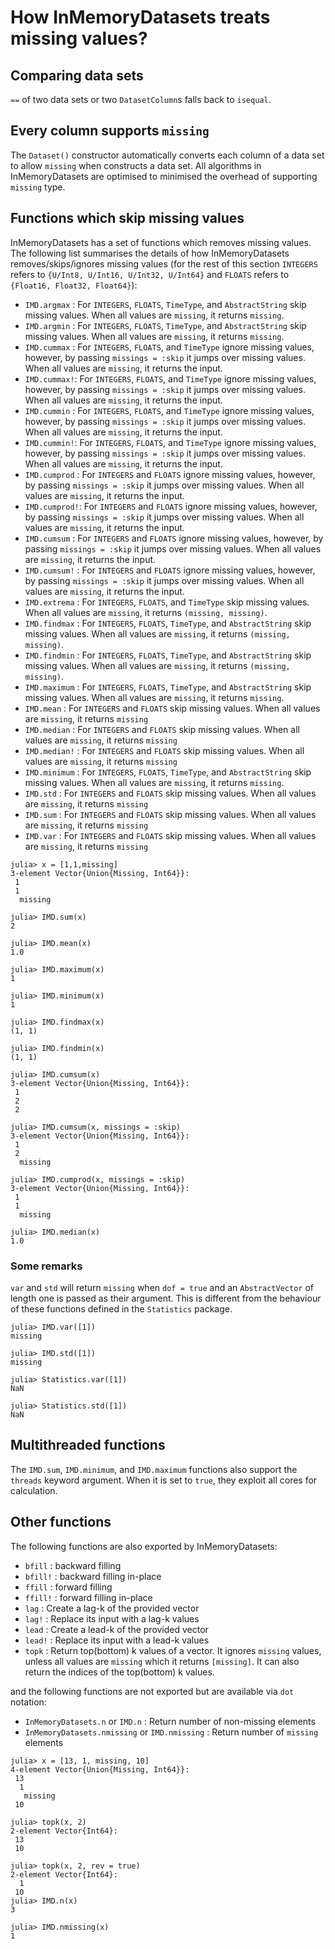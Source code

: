 # How InMemoryDatasets treats missing values?

## Comparing data sets

`==` of two data sets or two `DatasetColumn`s falls back to `isequal`.

## Every column supports `missing`

The `Dataset()` constructor automatically converts each column of a data set to allow ‍‍‍‍‍`missing` when constructs a data set. All algorithms in InMemoryDatasets are optimised to minimised the overhead of supporting `missing` type.

## Functions which skip missing values

InMemoryDatasets has a set of functions which removes missing values. The following list summarises the details of how InMemoryDatasets removes/skips/ignores missing values (for the rest of this section `INTEGERS` refers to `{U/Int8, U/Int16, U/Int32, U/Int64}` and `FLOATS` refers to `{Float16, Float32, Float64}`):

* `IMD.argmax` : For `INTEGERS`, `FLOATS`, `TimeType`, and `AbstractString` skip missing values. When all values are `missing`, it returns `missing`.
* `IMD.argmin` : For `INTEGERS`, `FLOATS`, `TimeType`, and `AbstractString` skip missing values. When all values are `missing`, it returns `missing`.
* `IMD.cummax` : For `INTEGERS`, `FLOATS`, and `TimeType` ignore missing values, however, by passing `missings = :skip` it jumps over missing values. When all values are `missing`, it returns the input.
* `IMD.cummax!`: For `INTEGERS`, `FLOATS`, and `TimeType` ignore missing values, however, by passing `missings = :skip` it jumps over missing values. When all values are `missing`, it returns the input.
* `IMD.cummin` : For `INTEGERS`, `FLOATS`, and `TimeType` ignore missing values, however, by passing `missings = :skip` it jumps over missing values. When all values are `missing`, it returns the input.
* `IMD.cummin!`: For `INTEGERS`, `FLOATS`, and `TimeType` ignore missing values, however, by passing `missings = :skip` it jumps over missing values. When all values are `missing`, it returns the input.
* `IMD.cumprod` : For `INTEGERS` and `FLOATS` ignore missing values, however, by passing `missings = :skip` it jumps over missing values. When all values are `missing`, it returns the input.
* `IMD.cumprod!`: For `INTEGERS` and `FLOATS` ignore missing values, however, by passing `missings = :skip` it jumps over missing values. When all values are `missing`, it returns the input.
* `IMD.cumsum` : For `INTEGERS` and `FLOATS` ignore missing values, however, by passing `missings = :skip` it jumps over missing values. When all values are `missing`, it returns the input.
* `IMD.cumsum!` : For `INTEGERS` and `FLOATS` ignore missing values, however, by passing `missings = :skip` it jumps over missing values. When all values are `missing`, it returns the input.
* `IMD.extrema` : For `INTEGERS`, `FLOATS`, and `TimeType` skip missing values. When all values are `missing`, it returns `(missing, missing)`.
* `IMD.findmax` : For `INTEGERS`, `FLOATS`, `TimeType`, and `AbstractString` skip missing values. When all values are `missing`, it returns `(missing, missing)`.
* `IMD.findmin` : For `INTEGERS`, `FLOATS`, `TimeType`, and `AbstractString` skip missing values. When all values are `missing`, it returns `(missing, missing)`.
* `IMD.maximum` : For `INTEGERS`, `FLOATS`, `TimeType`, and `AbstractString` skip missing values. When all values are `missing`, it returns `missing`.
* `IMD.mean` : For `INTEGERS` and `FLOATS` skip missing values. When all values are `missing`, it returns `missing`
* `IMD.median` : For `INTEGERS` and `FLOATS` skip missing values. When all values are `missing`, it returns `missing`
* `IMD.median!`  : For `INTEGERS` and `FLOATS` skip missing values. When all values are `missing`, it returns `missing`
* `IMD.minimum` : For `INTEGERS`, `FLOATS`, `TimeType`, and `AbstractString` skip missing values. When all values are `missing`, it returns `missing`.
* `IMD.std` : For `INTEGERS` and `FLOATS` skip missing values. When all values are `missing`, it returns `missing`
* `IMD.sum` : For `INTEGERS` and `FLOATS` skip missing values. When all values are `missing`, it returns `missing`
* `IMD.var` : For `INTEGERS` and `FLOATS` skip missing values. When all values are `missing`, it returns `missing`

```jldoctest
julia> x = [1,1,missing]
3-element Vector{Union{Missing, Int64}}:
 1
 1
  missing

julia> IMD.sum(x)
2

julia> IMD.mean(x)
1.0

julia> IMD.maximum(x)
1

julia> IMD.minimum(x)
1

julia> IMD.findmax(x)
(1, 1)

julia> IMD.findmin(x)
(1, 1)

julia> IMD.cumsum(x)
3-element Vector{Union{Missing, Int64}}:
 1
 2
 2

julia> IMD.cumsum(x, missings = :skip)
3-element Vector{Union{Missing, Int64}}:
 1
 2
  missing

julia> IMD.cumprod(x, missings = :skip)
3-element Vector{Union{Missing, Int64}}:
 1
 1
  missing

julia> IMD.median(x)
1.0
```

### Some remarks

`var` and `std` will return `missing` when `dof = true` and an `AbstractVector` of length one is passed as their argument. This is different from the behaviour of these functions defined in the `Statistics` package.

```jldoctest
julia> IMD.var([1])
missing

julia> IMD.std([1])
missing

julia> Statistics.var([1])
NaN

julia> Statistics.std([1])
NaN
```

## Multithreaded functions

The `IMD.sum`, `IMD.minimum`, and `IMD.maximum` functions also support the `threads` keyword argument. When it is set to `true`, they exploit all cores for calculation.

## Other functions

The following functions are also exported by InMemoryDatasets:

* `bfill` : backward filling
* `bfill!` : backward filling in-place
* `ffill` : forward filling
* `ffill!` : forward filling in-place
* `lag` : Create a lag-k of the provided vector
* `lag!` : Replace its input with a lag-k values
* `lead` : Create a lead-k of the provided vector
* `lead!` : Replace its input with a lead-k values
* `topk` : Return top(bottom) k values of a vector. It ignores `missing` values, unless all values are `missing` which it returns `[missing]`. It can also return the indices of the top(bottom) k values.

and the following functions are not exported but are available via `dot` notation:

* `InMemoryDatasets.n` or `IMD.n` : Return number of non-missing elements
* `InMemoryDatasets.nmissing` or `IMD.nmissing` : Return number of `missing` elements

```jldoctest
julia> x = [13, 1, missing, 10]
4-element Vector{Union{Missing, Int64}}:
 13
  1
   missing
 10

julia> topk(x, 2)
2-element Vector{Int64}:
 13
 10

julia> topk(x, 2, rev = true)
2-element Vector{Int64}:
  1
 10
julia> IMD.n(x)
3

julia> IMD.nmissing(x)
1
```

